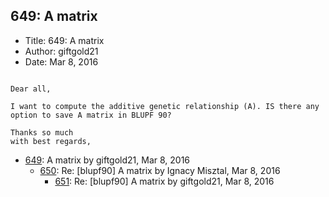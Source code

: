 ## 649: A matrix

- Title: 649: A matrix
- Author: giftgold21
- Date: Mar 8, 2016
```

Dear all,

I want to compute the additive genetic relationship (A). IS there any option to save A matrix in BLUPF 90?

Thanks so much
with best regards,
```

- [649](0649.md): A matrix by giftgold21, Mar 8, 2016
    - [650](0650.md): Re: [blupf90] A matrix by Ignacy Misztal, Mar 8, 2016
        - [651](0651.md): Re: [blupf90] A matrix by giftgold21, Mar 8, 2016
